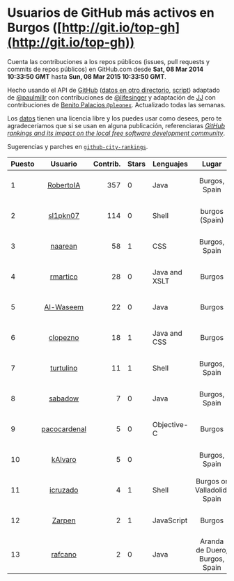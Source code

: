 # Usuarios de GitHub más activos en Burgos ([http://git.io/top-gh](http://git.io/top-gh))



  Cuenta las contribuciones a los repos públicos (issues, pull requests y commits de repos públicos) en GitHub.com desde  **Sat, 08 Mar 2014 10:33:50 GMT** hasta **Sun, 08 Mar 2015 10:33:50 GMT**.

  Hecho usando el API de [GitHub](http://github.com) ([datos en otro directorio](https://github.com/JJ/top-github-users-data/tree/master/data), [script](https://github.com/JJ/top-github-users)) adaptado de [@paulmillr](https://github.com/paulmillr) con contribuciones de [@lifesinger](https://github.com/lifesinger) y adaptación de [JJ](http://jj.github.io) con contribuciones de [Benito Palacios `@pleonex`](http://github.com/pleonex). Actualizado todas las semanas.

  Los [datos](https://github.com/JJ/top-github-users-data/tree/master/data) tienen una licencia libre y los puedes usar como desees, pero te agradeceríamos que si se usan en alguna publicación, referenciaras [*GitHub rankings and its impact on the local free software development community*](https://thewinnower.com/papers/github-rankings-and-its-impact-on-the-local-free-software-development-community).

  Sugerencias y parches en [`github-city-rankings`](http://github.com/JJ/github-city-rankings).


| Puesto   |  Usuario  |Contrib.| Stars | Lenguajes   |      Lugar      |  Avatar  |
|----------|:---------:|-------:|-------|-------------|:---------------:|----------|
| 1 | [RobertoIA](https://github.com/RobertoIA) | 357 | 0 | Java | Burgos, Spain | <img src='https://avatars0.githubusercontent.com/u/4304280?v=3&s=64' width='64' height='64' title='Roberto Izquierdo'> |
| 2 | [sl1pkn07](https://github.com/sl1pkn07) | 114 | 0 | Shell | burgos (Spain) | <img src='https://avatars3.githubusercontent.com/u/462213?v=3&s=64' width='64' height='64' title='Gustavo Alvarez'> |
| 3 | [naarean](https://github.com/naarean) | 58 | 1 | CSS | Burgos, Spain | <img src='https://avatars3.githubusercontent.com/u/9574895?v=3&s=64' width='64' height='64' title='Sergio Alegre Arribas'> |
| 4 | [rmartico](https://github.com/rmartico) | 28 | 0 | Java and XSLT | Burgos | <img src='https://avatars1.githubusercontent.com/u/2535865?v=3&s=64' width='64' height='64' title='Raúl Marticorena'> |
| 5 | [Al-Waseem](https://github.com/Al-Waseem) | 22 | 0 | Java | Burgos | <img src='https://avatars2.githubusercontent.com/u/6266689?v=3&s=64' width='64' height='64' title='Waseem ALKHALEL'> |
| 6 | [clopezno](https://github.com/clopezno) | 18 | 1 | Java and CSS | Burgos | <img src='https://avatars2.githubusercontent.com/u/1453744?v=3&s=64' width='64' height='64' title='Carlos López'> |
| 7 | [turtulino](https://github.com/turtulino) | 11 | 1 | Shell | Burgos, Spain | <img src='https://avatars0.githubusercontent.com/u/1004178?v=3&s=64' width='64' height='64' title='Rodrigo Saiz Camarero'> |
| 8 | [sabadow](https://github.com/sabadow) | 7 | 0 | Java | Burgos, Spain | <img src='https://avatars1.githubusercontent.com/u/1420021?v=3&s=64' width='64' height='64' title='Carlos Pérez'> |
| 9 | [pacocardenal](https://github.com/pacocardenal) | 5 | 0 | Objective-C | Burgos | <img src='https://avatars0.githubusercontent.com/u/5442055?v=3&s=64' width='64' height='64' title='Paco Cardenal'> |
| 10 | [kAlvaro](https://github.com/kAlvaro) | 5 | 0 |  | Burgos, Spain | <img src='https://avatars1.githubusercontent.com/u/1327350?v=3&s=64' width='64' height='64' title='Álvaro G. Vicario'> |
| 11 | [icruzado](https://github.com/icruzado) | 4 | 1 | Shell | Burgos or Valladolid, Spain | <img src='https://avatars2.githubusercontent.com/u/1931910?v=3&s=64' width='64' height='64' title='Ignacio Cruzado Nuño'> |
| 12 | [Zarpen](https://github.com/Zarpen) | 2 | 1 | JavaScript | Burgos | <img src='https://avatars2.githubusercontent.com/u/1887156?v=3&s=64' width='64' height='64' title='Alberto Romo Valverde'> |
| 13 | [rafcano](https://github.com/rafcano) | 2 | 0 | Java | Aranda de Duero, Burgos, Spain | <img src='https://avatars2.githubusercontent.com/u/5133503?v=3&s=64' width='64' height='64' title='Rafael Cano Parra'> |
